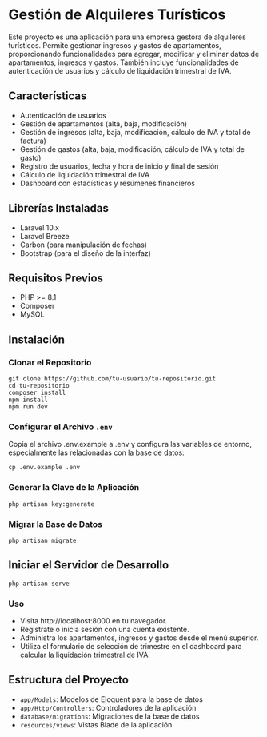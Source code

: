 # Gestión de Alquileres Turísticos

Este proyecto es una aplicación para una empresa gestora de alquileres turísticos. Permite gestionar ingresos y gastos de apartamentos, proporcionando funcionalidades para agregar, modificar y eliminar datos de apartamentos, ingresos y gastos. También incluye funcionalidades de autenticación de usuarios y cálculo de liquidación trimestral de IVA.

## Características

- Autenticación de usuarios
- Gestión de apartamentos (alta, baja, modificación)
- Gestión de ingresos (alta, baja, modificación, cálculo de IVA y total de factura)
- Gestión de gastos (alta, baja, modificación, cálculo de IVA y total de gasto)
- Registro de usuarios, fecha y hora de inicio y final de sesión
- Cálculo de liquidación trimestral de IVA
- Dashboard con estadísticas y resúmenes financieros

## Librerías Instaladas

- Laravel 10.x
- Laravel Breeze
- Carbon (para manipulación de fechas)
- Bootstrap (para el diseño de la interfaz)

## Requisitos Previos

- PHP >= 8.1
- Composer
- MySQL

## Instalación

### Clonar el Repositorio

```
git clone https://github.com/tu-usuario/tu-repositorio.git
cd tu-repositorio 
composer install
npm install
npm run dev
```

### Configurar el Archivo `.env`
Copia el archivo .env.example a .env y configura las variables de entorno, especialmente las relacionadas con la base de datos:

```
cp .env.example .env
```

### Generar la Clave de la Aplicación

```
php artisan key:generate

```

### Migrar la Base de Datos
```
php artisan migrate
```

## Iniciar el Servidor de Desarrollo
```
php artisan serve
```

### Uso
- Visita http://localhost:8000 en tu navegador.
- Regístrate o inicia sesión con una cuenta existente.
- Administra los apartamentos, ingresos y gastos desde el menú superior.
- Utiliza el formulario de selección de trimestre en el dashboard para calcular la liquidación trimestral de IVA.

## Estructura del Proyecto
- `app/Models`: Modelos de Eloquent para la base de datos
- `app/Http/Controllers`: Controladores de la aplicación
- `database/migrations`: Migraciones de la base de datos
- `resources/views`: Vistas Blade de la aplicación